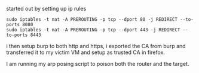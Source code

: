 started out by setting up ip rules
```
sudo iptables -t nat -A PREROUTING -p tcp --dport 80 -j REDIRECT --to- ports 8080                             
sudo iptables -t nat -A PREROUTING -p tcp --dport 443 -j REDIRECT --to-ports 8443
```

i then setup burp to both http and https, i exported the CA from burp and transferred it to my victim VM and setup as trusted CA in firefox.

I am running my arp posing script to poison both the router and the target.
